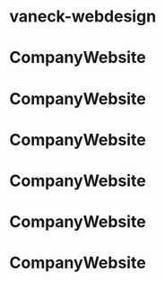 # vaneck-webdesign
# CompanyWebsite
# CompanyWebsite
# CompanyWebsite
# CompanyWebsite
# CompanyWebsite
# CompanyWebsite
